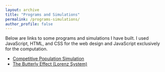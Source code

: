 ```yaml
---
layout: archive
title: "Programs and Simulations"
permalink: /programs-simulations/
author_profile: false
---
```

Below are links to some programs and simulations I have built. I used JavaScript, HTML, and CSS for the web design and JavaScript exclusively for the computation.
- [Competitive Population Simulation](/programs-simulations/Population-Model/index.html)
- [The Butterly Effect (Lorenz System)](/programs-simulations/Population-Model/index.html)
